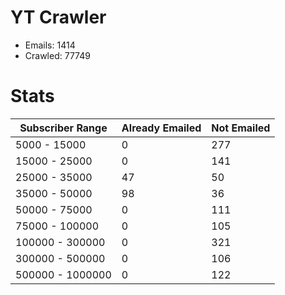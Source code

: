 # YT Crawler
- Emails: 1414
- Crawled: 77749

# Stats
| Subscriber Range  | Already Emailed | Not Emailed |
|-------|-------|-------|
| 5000 - 15000 | 0 | 277 |
| 15000 - 25000 | 0 | 141 |
| 25000 - 35000 | 47 | 50 |
| 35000 - 50000 | 98 | 36 |
| 50000 - 75000 | 0 | 111 |
| 75000 - 100000 | 0 | 105 |
| 100000 - 300000 | 0 | 321 |
| 300000 - 500000 | 0 | 106 |
| 500000 - 1000000 | 0 | 122 |
